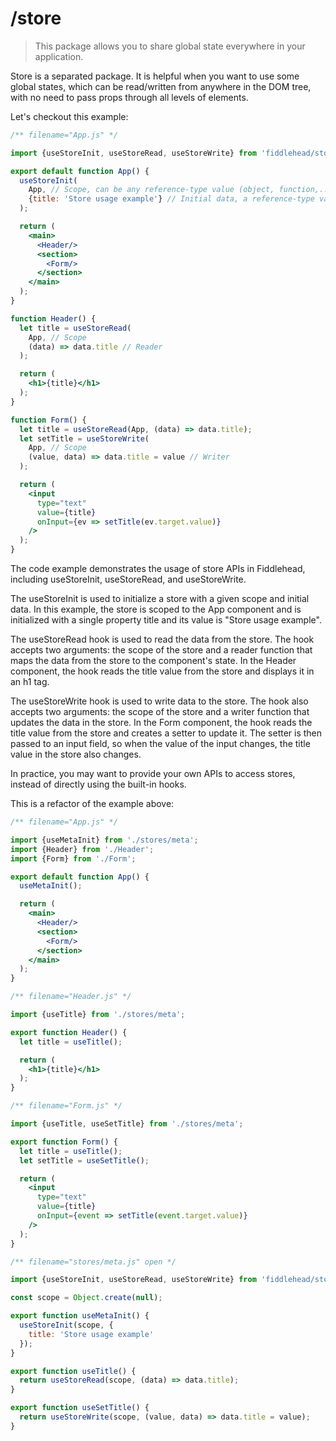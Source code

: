 # /store

> This package allows you to share global state everywhere in your application.

Store is a separated package. It is helpful when you want to use some global states, which can be read/written from anywhere in the DOM tree, with no need to pass props through all levels of elements.

Let's checkout this example:

<playground>

```jsx
/** filename="App.js" */

import {useStoreInit, useStoreRead, useStoreWrite} from 'fiddlehead/store';

export default function App() {
  useStoreInit(
    App, // Scope, can be any reference-type value (object, function,...)
    {title: 'Store usage example'} // Initial data, a reference-type value
  );

  return (
    <main>
      <Header/>
      <section>
        <Form/>
      </section>
    </main>
  );
}

function Header() {
  let title = useStoreRead(
    App, // Scope
    (data) => data.title // Reader
  );

  return (
    <h1>{title}</h1>
  );
}

function Form() {
  let title = useStoreRead(App, (data) => data.title);
  let setTitle = useStoreWrite(
    App, // Scope
    (value, data) => data.title = value // Writer
  );

  return (
    <input
      type="text"
      value={title}
      onInput={ev => setTitle(ev.target.value)}
    />
  );
}
```

</playground>

The code example demonstrates the usage of store APIs in Fiddlehead, including useStoreInit, useStoreRead, and useStoreWrite.

The useStoreInit is used to initialize a store with a given scope and initial data. In this example, the store is scoped to the App component and is initialized with a single property title and its value is "Store usage example".

The useStoreRead hook is used to read the data from the store. The hook accepts two arguments: the scope of the store and a reader function that maps the data from the store to the component's state. In the Header component, the hook reads the title value from the store and displays it in an h1 tag.

The useStoreWrite hook is used to write data to the store. The hook also accepts two arguments: the scope of the store and a writer function that updates the data in the store. In the Form component, the hook reads the title value from the store and creates a setter to update it. The setter is then passed to an input field, so when the value of the input changes, the title value in the store also changes.

In practice, you may want to provide your own APIs to access stores, instead of directly using the built-in hooks.

This is a refactor of the example above:

<playground>

```jsx
/** filename="App.js" */

import {useMetaInit} from './stores/meta';
import {Header} from './Header';
import {Form} from './Form';

export default function App() {
  useMetaInit();

  return (
    <main>
      <Header/>
      <section>
        <Form/>
      </section>
    </main>
  );
}
```

```jsx
/** filename="Header.js" */

import {useTitle} from './stores/meta';

export function Header() {
  let title = useTitle();

  return (
    <h1>{title}</h1>
  );
}
```

```jsx
/** filename="Form.js" */

import {useTitle, useSetTitle} from './stores/meta';

export function Form() {
  let title = useTitle();
  let setTitle = useSetTitle();

  return (
    <input
      type="text"
      value={title}
      onInput={event => setTitle(event.target.value)}
    />
  );
}
```

```js
/** filename="stores/meta.js" open */

import {useStoreInit, useStoreRead, useStoreWrite} from 'fiddlehead/store';

const scope = Object.create(null);

export function useMetaInit() {
  useStoreInit(scope, {
    title: 'Store usage example'
  });
}

export function useTitle() {
  return useStoreRead(scope, (data) => data.title);
}

export function useSetTitle() {
  return useStoreWrite(scope, (value, data) => data.title = value);
}
```

</playground>
